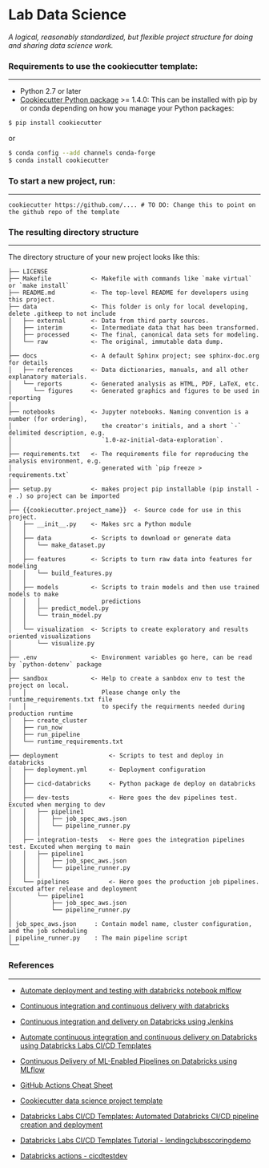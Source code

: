 # Lab Data Science

_A logical, reasonably standardized, but flexible project structure for doing and sharing data science work._


### Requirements to use the cookiecutter template:
-----------
 - Python 2.7 or later
 - [Cookiecutter Python package](http://cookiecutter.readthedocs.org/en/latest/installation.html) >= 1.4.0: This can be installed with pip by or conda depending on how you manage your Python packages:

``` bash
$ pip install cookiecutter
```

or

``` bash
$ conda config --add channels conda-forge
$ conda install cookiecutter
```


### To start a new project, run:
------------

    cookiecutter https://github.com/.... # TO DO: Change this to point on the github repo of the template


### The resulting directory structure
------------

The directory structure of your new project looks like this: 


    ├── LICENSE
    ├── Makefile           <- Makefile with commands like `make virtual` or `make install`
    ├── README.md          <- The top-level README for developers using this project.
    ├── data               <- This folder is only for local developing, delete .gitkeep to not include
    │   ├── external       <- Data from third party sources.
    │   ├── interim        <- Intermediate data that has been transformed.
    │   ├── processed      <- The final, canonical data sets for modeling.
    │   └── raw            <- The original, immutable data dump.
    │
    ├── docs               <- A default Sphinx project; see sphinx-doc.org for details
    │   ├── references     <- Data dictionaries, manuals, and all other explanatory materials.
    │   └── reports        <- Generated analysis as HTML, PDF, LaTeX, etc.
    │      └── figures     <- Generated graphics and figures to be used in reporting
    │
    ├── notebooks          <- Jupyter notebooks. Naming convention is a number (for ordering),
    │                         the creator's initials, and a short `-` delimited description, e.g.
    │                         `1.0-az-initial-data-exploration`.
    │
    ├── requirements.txt   <- The requirements file for reproducing the analysis environment, e.g.
    │                         generated with `pip freeze > requirements.txt`
    │
    ├── setup.py           <- makes project pip installable (pip install -e .) so project can be imported
    │
    ├── {{cookiecutter.project_name}}  <- Source code for use in this project.
    │   ├── __init__.py    <- Makes src a Python module
    │   │
    │   ├── data           <- Scripts to download or generate data
    │   │   └── make_dataset.py
    │   │
    │   ├── features       <- Scripts to turn raw data into features for modeling
    │   │   └── build_features.py
    │   │
    │   ├── models         <- Scripts to train models and then use trained models to make
    │   │   │                 predictions
    │   │   ├── predict_model.py
    │   │   └── train_model.py
    │   │
    │   └── visualization  <- Scripts to create exploratory and results oriented visualizations
    │       └── visualize.py
    │
    ├── .env               <- Environment variables go here, can be read by `python-dotenv` package
    │
    ├── sandbox            <- Help to create a sanbdox env to test the project on local.
    │   │                     Please change only the runtime_requirements.txt file 
    │   │                     to specify the requirments needed during production runtime
    │   ├── create_cluster
    │   ├── run_now
    │   ├── run_pipeline
    │   └── runtime_requirements.txt
    │
    ├── deployment              <- Scripts to test and deploy in databricks
    │   ├── deployment.yml      <- Deployment configuration
    │   │
    │   ├── cicd-databricks     <- Python package de deploy on databricks
    │   │
    │   ├── dev-tests           <- Here goes the dev pipelines test. Excuted when merging to dev
    │   │   ├── pipeline1
    │   │   │   ├── job_spec_aws.json
    │   │   │   └── pipeline_runner.py
    │   │   │
    │   ├── integration-tests   <- Here goes the integration pipelines test. Excuted when merging to main
    │   │   ├── pipeline1
    │   │   │   ├── job_spec_aws.json
    │   │   │   └── pipeline_runner.py
    │   │   │
    │   └── pipelines           <- Here goes the production job pipelines. Excuted after release and deployment
    │       └── pipeline1
    │           ├── job_spec_aws.json
    │           └── pipeline_runner.py
    │
    │ job_spec_aws.json     : Contain model name, cluster configuration, and the job scheduling
    │ pipeline_runner.py    : The main pipeline script 
    └──

### References
------------

- <p><a target="_blank" href="https://databricks.com/fr/blog/2020/01/16/automate-deployment-and-testing-with-databricks-notebook-mlflow.html">Automate deployment and testing with databricks notebook mlflow</a></p>

- <p><a target="_blank" href="https://databricks.com/fr/blog/2017/10/30/continuous-integration-continuous-delivery-databricks.html">Continuous integration and continuous delivery with databricks</a></p>

- <p><a target="_blank" href="https://docs.databricks.com/dev-tools/ci-cd/ci-cd-jenkins.html">Continuous integration and delivery on Databricks using Jenkins</a></p>

- <p><a target="_blank" href="https://databricks.com/blog/2020/06/05/automate-continuous-integration-and-continuous-delivery-on-databricks-using-databricks-labs-ci-cd-templates.html">Automate continuous integration and continuous delivery on Databricks using Databricks Labs CI/CD Templates</a></p>

- <p><a target="_blank" href="https://databricks.com/session_na20/continuous-delivery-of-ml-enabled-pipelines-on-databricks-using-mlflow">Continuous Delivery of ML-Enabled Pipelines on Databricks using MLflow</a></p>

- <p><a target="_blank" href="https://resources.github.com/whitepapers/GitHub-Actions-Cheat-sheet/">GitHub Actions Cheat Sheet</a></p>

- <p><a target="_blank" href="https://drivendata.github.io/cookiecutter-data-science/">Cookiecutter data science project template</a></p>

- <p><a target="_blank" href="https://github.com/databrickslabs/cicd-templates">Databricks Labs CI/CD Templates: Automated Databricks CI/CD pipeline creation and deployment</a></p>

- <p><a target="_blank" href="https://github.com/mshtelma/lendingclubsscoringdemo">Databricks Labs CI/CD Templates Tutorial - lendingclubsscoringdemo</a></p>

- <p><a target="_blank" href="https://github.com/mshtelma/cicdtestdev">Databricks actions - cicdtestdev</a></p>
